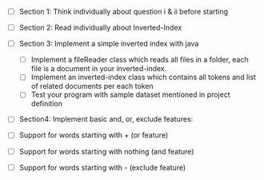 - [ ] Section 1: Think individually about question i & ii before starting
- [ ] Section 2: Read individually about Inverted-Index
- [ ] Section 3: Implement a simple inverted index with java
  - [ ] Implement a fileReader class which reads all files in a folder, each file is a document in your inverted-index.
  - [ ] Implement an inverted-index class which contains all tokens and list of related documents per each token
  - [ ] Test your program with sample dataset mentioned in project definition
 
 - [ ] Section4: Implement basic and, or, exclude features:
  - [ ] Support for words starting with + (or feature)
  - [ ] Support for words starting with nothing (and feature)
  - [ ] Support for words starting with - (exclude feature)
  
